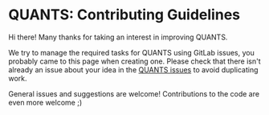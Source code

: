 # QUANTS: Contributing Guidelines

Hi there!
Many thanks for taking an interest in improving QUANTS.

We try to manage the required tasks for QUANTS using GitLab issues, you probably came to this page when creating one. Please check that there isn't already an issue about your idea in the [QUANTS issues](https://gitlab.internal.sanger.ac.uk/team113_nextflow_pipelines/QUANTS/-/issues) to avoid duplicating work.

General issues and suggestions are welcome!
Contributions to the code are even more welcome ;)
